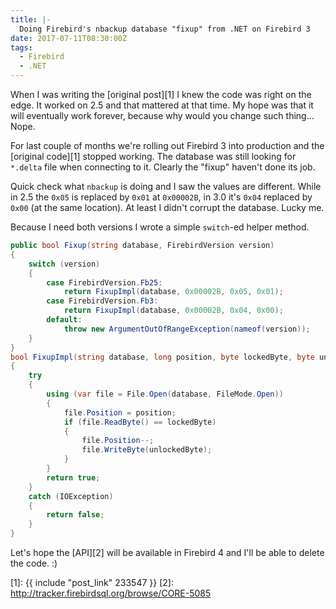 ```yaml
---
title: |-
  Doing Firebird's nbackup database "fixup" from .NET on Firebird 3
date: 2017-07-11T08:30:00Z
tags:
  - Firebird
  - .NET
---
```

When I was writing the [original post][1] I knew the code was right on the edge. It worked on 2.5 and that mattered at that time. My hope was that it will eventually work forever, because why would you change such thing... Nope. 

<!-- excerpt -->

For last couple of months we're rolling out Firebird 3 into production and the [original code][1] stopped working. The database was still looking for `*.delta` file when connecting to it. Clearly the "fixup" haven't done its job. 

Quick check what `nbackup` is doing and I saw the values are different. While in 2.5 the `0x05` is replaced by `0x01` at `0x00002B`, in 3.0 it's `0x04` replaced by `0x00` (at the same location). At least I didn't corrupt the database. Lucky me.

Because I need both versions I wrote a simple `switch`-ed helper method.

```csharp
public bool Fixup(string database, FirebirdVersion version)
{
    switch (version)
    {
        case FirebirdVersion.Fb25:
            return FixupImpl(database, 0x00002B, 0x05, 0x01);
        case FirebirdVersion.Fb3:
            return FixupImpl(database, 0x00002B, 0x04, 0x00);
        default:
            throw new ArgumentOutOfRangeException(nameof(version));
    }
}
bool FixupImpl(string database, long position, byte lockedByte, byte unlockedByte)
{
    try
    {
        using (var file = File.Open(database, FileMode.Open))
        {
            file.Position = position;
            if (file.ReadByte() == lockedByte)
            {
                file.Position--;
                file.WriteByte(unlockedByte);
            }
        }
        return true;
    }
    catch (IOException)
    {
        return false;
    }
}
```

Let's hope the [API][2] will be available in Firebird 4 and I'll be able to delete the code. :) 

[1]: {{ include "post_link" 233547 }}
[2]: http://tracker.firebirdsql.org/browse/CORE-5085